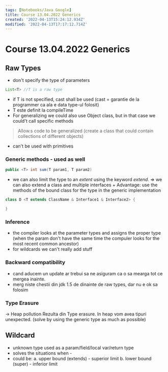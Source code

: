 ```yaml
---
tags: [Notebooks/Java Google]
title: Course 13.04.2022 Generics
created: '2022-04-13T15:24:12.934Z'
modified: '2022-04-13T17:17:12.714Z'
---
```


# Course 13.04.2022 Generics

## Raw Types
- don't specify the type of parameters
```java
List<T> //T is a raw type
```
- if T is not specified, cast shall be used (cast = garantie de la programmer ca ala e data type-ul folosit)
- T este definit la compileTime
- For generalizing we could also use Object class, but in that case we could't call specific methods

> Allow.s code to be generalized (create a class that could contain collections of different objects)

- can't be used with primitives

### Generic methods - used as well

```java
public <T> int sum(T param1, T param2)
```

- we can also limit the type to an *extent* using the keyword *extend*. => we can also extend a class and multiple interfaces 
\+ Advantage: use the methods of the bound class for the type in the generic implementation

```java
class D <T extends ClassName & Interface1 & Interface2> {

}
```

### Inference 
- the compiler looks at the parameter types and assigns the proper type (when the param don't have the same time the compuler looks for the most recent common ancestor)
- for wildcards we can't really add stuff

### Backward compatibility
- cand aducem un update ar trebui sa ne asiguram ca o sa mearga tot ce mergea inainte.
- merg niste chestii din jdk 1.5 de dinainte de raw types, dar nu e ok sa folosim

### Type Erasure

-> Heap pollution
Rezulta din Type erasure. In heap vom avea tipuri unexpected. (solve by using the generic type as much as possible)

##  Wildcard
- <?> unknown type used as a param/field/local var/return type
- solves the situations when -
- could be:
a. upper bound (extends) - superior limit
b. lower bound (super) - inferior limit
